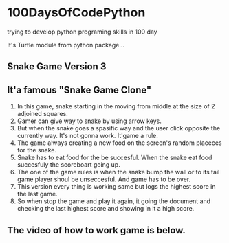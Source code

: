 # 100DaysOfCodePython
trying to develop python programing skills in 100 day

It's Turtle module from python package...

## Snake Game Version 3

## It'a famous "Snake Game Clone"
1. In this game, snake starting in the moving from middle at the size of 2 adjoined squares.
2. Gamer can give way to snake by using arrow keys.
3. But when the snake goas a spasific way and the user click opposite the currently way. It's not gonna work. It'game a rule.
4. The game always creating a new food on the screen's random placeces for the snake.
5. Snake has to eat food for the be succesful. When the snake eat food succesfuly the scoreboart going up.
6. The one of the game rules is when the snake bump the wall or to its tail game player shoul be unseccesful. And game has to be over.
7. This version every thing is working same but logs the highest score in the last game.
8. So when stop the game and play it again, it going the document and checking the last highest score and showing in it a high score.  


## The video of how to work game is below.





